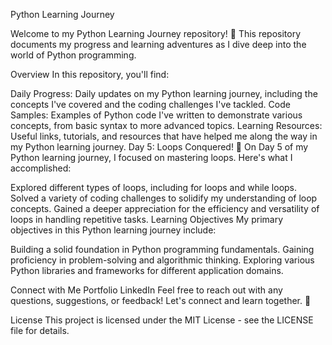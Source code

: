 Python Learning Journey

Welcome to my Python Learning Journey repository! 🐍 This repository documents my progress and learning adventures as I dive deep into the world of Python programming.

Overview
In this repository, you'll find:

Daily Progress: Daily updates on my Python learning journey, including the concepts I've covered and the coding challenges I've tackled.
Code Samples: Examples of Python code I've written to demonstrate various concepts, from basic syntax to more advanced topics.
Learning Resources: Useful links, tutorials, and resources that have helped me along the way in my Python learning journey.
Day 5: Loops Conquered! 🎉
On Day 5 of my Python learning journey, I focused on mastering loops. Here's what I accomplished:

Explored different types of loops, including for loops and while loops.
Solved a variety of coding challenges to solidify my understanding of loop concepts.
Gained a deeper appreciation for the efficiency and versatility of loops in handling repetitive tasks.
Learning Objectives
My primary objectives in this Python learning journey include:

Building a solid foundation in Python programming fundamentals.
Gaining proficiency in problem-solving and algorithmic thinking.
Exploring various Python libraries and frameworks for different application domains.

Connect with Me
Portfolio
LinkedIn
Feel free to reach out with any questions, suggestions, or feedback! Let's connect and learn together. 🚀

License
This project is licensed under the MIT License - see the LICENSE file for details.

